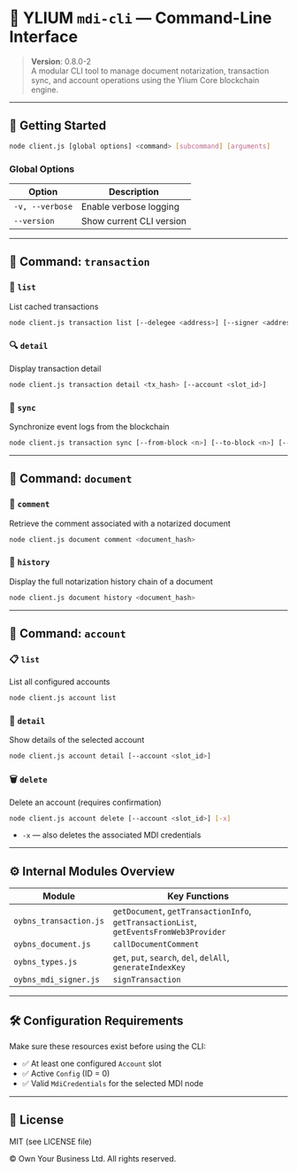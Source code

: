 
# 🧩 YLIUM `mdi-cli` — Command-Line Interface

> **Version**: 0.8.0-2  
> A modular CLI tool to manage document notarization, transaction sync, and account operations using the Ylium Core blockchain engine.

---

## 🚀 Getting Started

```bash
node client.js [global options] <command> [subcommand] [arguments]
```

### Global Options
| Option          | Description                    |
|-----------------|--------------------------------|
| `-v, --verbose` | Enable verbose logging         |
| `--version`     | Show current CLI version       |

---

## 🔁 Command: `transaction`

### 📜 `list`
List cached transactions
```bash
node client.js transaction list [--delegee <address>] [--signer <address>] [--account <slot_id>]
```

### 🔍 `detail`
Display transaction detail
```bash
node client.js transaction detail <tx_hash> [--account <slot_id>]
```

### 🔄 `sync`
Synchronize event logs from the blockchain
```bash
node client.js transaction sync [--from-block <n>] [--to-block <n>] [--delegee <address>]
```

---

## 📄 Command: `document`

### 💬 `comment`
Retrieve the comment associated with a notarized document
```bash
node client.js document comment <document_hash>
```

### 🧬 `history`
Display the full notarization history chain of a document
```bash
node client.js document history <document_hash>
```

---

## 👤 Command: `account`

### 📋 `list`
List all configured accounts
```bash
node client.js account list
```

### 🔎 `detail`
Show details of the selected account
```bash
node client.js account detail [--account <slot_id>]
```

### 🗑️ `delete`
Delete an account (requires confirmation)
```bash
node client.js account delete [--account <slot_id>] [-x]
```
- `-x` — also deletes the associated MDI credentials

---

## ⚙️ Internal Modules Overview

| Module                | Key Functions |
|-----------------------|----------------|
| `oybns_transaction.js` | `getDocument`, `getTransactionInfo`, `getTransactionList`, `getEventsFromWeb3Provider` |
| `oybns_document.js`   | `callDocumentComment` |
| `oybns_types.js`      | `get`, `put`, `search`, `del`, `delAll`, `generateIndexKey` |
| `oybns_mdi_signer.js` | `signTransaction` |

---

## 🛠️ Configuration Requirements

Make sure these resources exist before using the CLI:

- ✅ At least one configured `Account` slot
- ✅ Active `Config` (ID = 0)
- ✅ Valid `MdiCredentials` for the selected MDI node

---

## 📎 License

MIT (see LICENSE file)

&copy; Own Your Business Ltd. All rights reserved.

